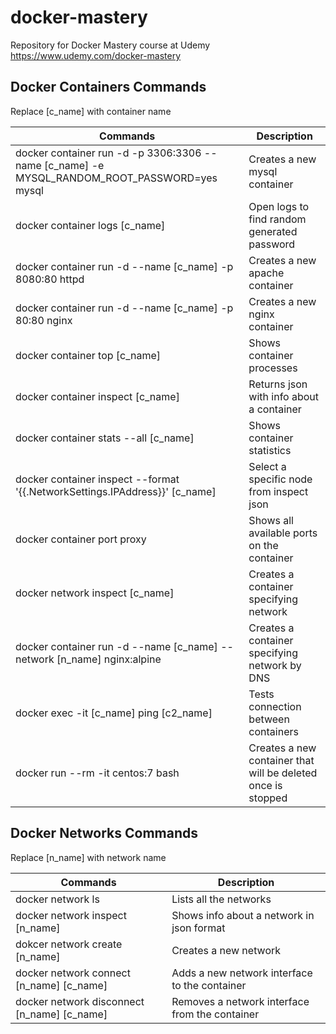 # docker-mastery
Repository for Docker Mastery course at Udemy https://www.udemy.com/docker-mastery

## Docker Containers Commands
Replace [c_name] with container name

Commands | Description
---------|------------
docker container run -d -p 3306:3306 --name [c_name] -e MYSQL_RANDOM_ROOT_PASSWORD=yes mysql | Creates a new mysql container
docker container logs [c_name] | Open logs to find random generated password
docker container run -d --name [c_name] -p 8080:80 httpd | Creates a new apache container
docker container run -d --name [c_name] -p 80:80 nginx | Creates a new nginx container
docker container top [c_name] | Shows container processes
docker container inspect [c_name] | Returns json with info about a container
docker container stats --all [c_name] | Shows container statistics
docker container inspect --format '{{.NetworkSettings.IPAddress}}' [c_name] | Select a specific node from inspect json
docker container port proxy | Shows all available ports on the container
docker network inspect [c_name] | Creates a container specifying network
docker container run -d --name [c_name] --network [n_name] nginx:alpine | Creates a container specifying network by DNS
docker exec -it [c_name] ping [c2_name] | Tests connection between containers
docker run --rm -it centos:7 bash | Creates a new container that will be deleted once is stopped

## Docker Networks Commands
Replace [n_name] with network name

Commands | Description
---------|------------
docker network ls | Lists all the networks
docker network inspect [n_name] | Shows info about a network in json format
dokcer network create [n_name] | Creates a new network
docker network connect [n_name] [c_name] | Adds a new network interface to the container 
docker network disconnect [n_name] [c_name] | Removes a network interface from the container